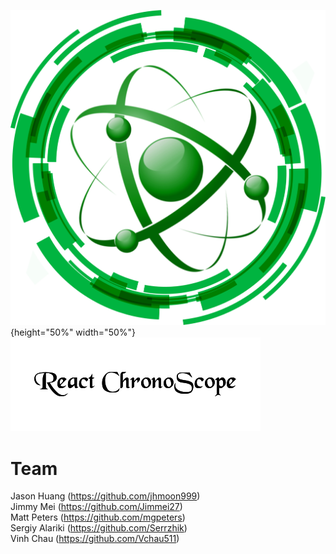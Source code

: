 
![test image size](/src/assets/ChronoScope.png){height="50%" width="50%"}
![test image size](/src/assets/ChronoScopeTitle.png)



# Team

Jason Huang (https://github.com/jhmoon999)<br/>
Jimmy Mei (https://github.com/Jimmei27)<br/>
Matt Peters (https://github.com/mgpeters)<br/>
Sergiy Alariki (https://github.com/Serrzhik)<br/>
Vinh Chau (https://github.com/Vchau511)